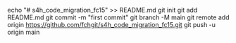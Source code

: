 echo "# s4h_code_migration_fc15" >> README.md
git init
git add README.md
git commit -m "first commit"
git branch -M main
git remote add origin https://github.com/fchgit/s4h_code_migration_fc15.git
git push -u origin main
